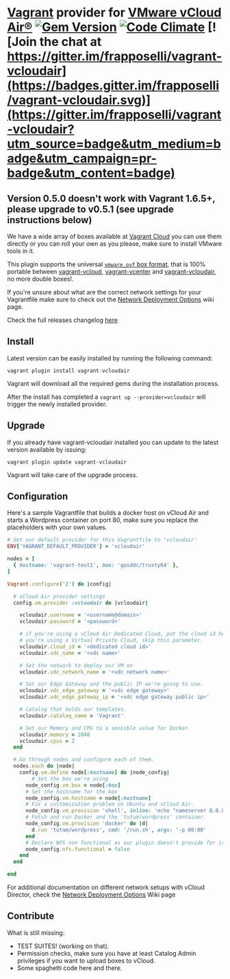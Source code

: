# [Vagrant](http://www.vagrantup.com) provider for [VMware vCloud Air®](http://vcloud.vmware.com) [![Gem Version](https://badge.fury.io/rb/vagrant-vcloudair.svg)](http://badge.fury.io/rb/vagrant-vcloudair) [![Code Climate](https://codeclimate.com/github/gosddc/vagrant-vcloudair/badges/gpa.svg)](https://codeclimate.com/github/gosddc/vagrant-vcloudair) [![Join the chat at https://gitter.im/frapposelli/vagrant-vcloudair](https://badges.gitter.im/frapposelli/vagrant-vcloudair.svg)](https://gitter.im/frapposelli/vagrant-vcloudair?utm_source=badge&utm_medium=badge&utm_campaign=pr-badge&utm_content=badge)
## Version 0.5.0 doesn't work with Vagrant 1.6.5+, please upgrade to v0.5.1 (see upgrade instructions below)
We have a wide array of boxes available at [Vagrant Cloud](https://vagrantcloud.com/gosddc) you can use them directly or you can roll your own as you please, make sure to install VMware tools in it.

This plugin supports the universal [`vmware_ovf` box format](https://github.com/gosddc/packer-post-processor-vagrant-vmware-ovf/wiki/vmware_ovf-Box-Format), that is 100% portable between [vagrant-vcloud](https://github.com/frapposelli/vagrant-vcloud), [vagrant-vcenter](https://github.com/gosddc/vagrant-vcenter) and [vagrant-vcloudair](https://github.com/gosddc/vagrant-vcloudair), no more double boxes!.

If you're unsure about what are the correct network settings for your Vagrantfile make sure to check out the [Network Deployment Options](https://github.com/gosddc/vagrant-vcloudair/wiki/Network-Deployment-Options) wiki page.

Check the full releases changelog [here](../../releases)

## Install
Latest version can be easily installed by running the following command:

`vagrant plugin install vagrant-vcloudair`

Vagrant will download all the required gems during the installation process.

After the install has completed a `vagrant up --provider=vcloudair` will trigger the newly installed provider.

## Upgrade
If you already have vagrant-vcloudair installed you can update to the latest version available by issuing:

`vagrant plugin update vagrant-vcloudair`

Vagrant will take care of the upgrade process.

## Configuration
Here's a sample Vagrantfile that builds a docker host on vCloud Air and starts a Wordpress container on port 80, make sure you replace the placeholders with your own values.

```ruby
# Set our default provider for this Vagrantfile to 'vcloudair'
ENV['VAGRANT_DEFAULT_PROVIDER'] = 'vcloudair'

nodes = [
  { hostname: 'vagrant-test1', box: 'gosddc/trusty64' },
]

Vagrant.configure('2') do |config|

  # vCloud Air provider settings
  config.vm.provider :vcloudair do |vcloudair|

    vcloudair.username = '<username@domain>'
    vcloudair.password = '<password>'

    # if you're using a vCloud Air Dedicated Cloud, put the cloud id here, if
    # you're using a Virtual Private Cloud, skip this parameter.
    vcloudair.cloud_id = '<dedicated cloud id>'
    vcloudair.vdc_name = '<vdc name>'

    # Set the network to deploy our VM on
    vcloudair.vdc_network_name = '<vdc network name>'

    # Set our Edge Gateway and the public IP we're going to use.
    vcloudair.vdc_edge_gateway = '<vdc edge gateway>'
    vcloudair.vdc_edge_gateway_ip = '<vdc edge gateway public ip>'

    # Catalog that holds our templates.
    vcloudair.catalog_name = 'Vagrant'

    # Set our Memory and CPU to a sensible value for Docker.
    vcloudair.memory = 2048
    vcloudair.cpus = 2
  end

  # Go through nodes and configure each of them.
  nodes.each do |node|
    config.vm.define node[:hostname] do |node_config|
        # Set the box we're using
      node_config.vm.box = node[:box]
      # Set the hostname for the box
      node_config.vm.hostname = node[:hostname]
      # Fix a customization problem on Ubuntu and vCloud Air.
      node_config.vm.provision 'shell', inline: 'echo "nameserver 8.8.8.8" >> tmp; sudo mv tmp /etc/resolvconf/resolv.conf.d/base; sudo resolvconf -u'
      # Fetch and run Docker and the 'tutum/wordpress' container.
      node_config.vm.provision 'docker' do |d|
        d.run 'tutum/wordpress', cmd: '/run.sh', args: '-p 80:80'
      end
      # Declare NFS non functional as our plugin doesn't provide for it.
      node_config.nfs.functional = false
    end
  end

end
```

For additional documentation on different network setups with vCloud Director, check the [Network Deployment Options](../../wiki/Network-Deployment-Options) Wiki page

## Contribute
What is still missing:
- TEST SUITES! (working on that).
- Permission checks, make sure you have at least Catalog Admin privileges if you want to upload boxes to vCloud.
- Some spaghetti code here and there.

